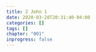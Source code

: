 ```yaml
---
title: 2 John 1
date: 2020-03-28T20:31:40-04:00
categories: []
tags: []
chapter: "001"
inprogress: false
---
```


